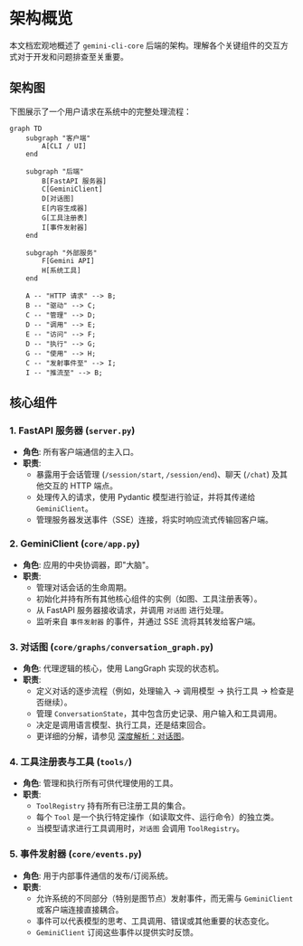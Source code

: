 # 架构概览

本文档宏观地概述了 `gemini-cli-core` 后端的架构。理解各个关键组件的交互方式对于开发和问题排查至关重要。

## 架构图

下图展示了一个用户请求在系统中的完整处理流程：

```mermaid
graph TD
    subgraph "客户端"
        A[CLI / UI]
    end
    
    subgraph "后端"
        B[FastAPI 服务器]
        C[GeminiClient]
        D[对话图]
        E[内容生成器]
        G[工具注册表]
        I[事件发射器]
    end

    subgraph "外部服务"
        F[Gemini API]
        H[系统工具]
    end

    A -- "HTTP 请求" --> B;
    B -- "驱动" --> C;
    C -- "管理" --> D;
    D -- "调用" --> E;
    E -- "访问" --> F;
    D -- "执行" --> G;
    G -- "使用" --> H;
    C -- "发射事件至" --> I;
    I -- "推流至" --> B;
```

## 核心组件

### 1. FastAPI 服务器 (`server.py`)
- **角色**: 所有客户端通信的主入口。
- **职责**:
    - 暴露用于会话管理 (`/session/start`, `/session/end`)、聊天 (`/chat`) 及其他交互的 HTTP 端点。
    - 处理传入的请求，使用 Pydantic 模型进行验证，并将其传递给 `GeminiClient`。
    - 管理服务器发送事件（SSE）连接，将实时响应流式传输回客户端。

### 2. GeminiClient (`core/app.py`)
- **角色**: 应用的中央协调器，即"大脑"。
- **职责**:
    - 管理对话会话的生命周期。
    - 初始化并持有所有其他核心组件的实例（如图、工具注册表等）。
    - 从 FastAPI 服务器接收请求，并调用 `对话图` 进行处理。
    - 监听来自 `事件发射器` 的事件，并通过 SSE 流将其转发给客户端。

### 3. 对话图 (`core/graphs/conversation_graph.py`)
- **角色**: 代理逻辑的核心，使用 LangGraph 实现的状态机。
- **职责**:
    - 定义对话的逐步流程（例如，处理输入 -> 调用模型 -> 执行工具 -> 检查是否继续）。
    - 管理 `ConversationState`，其中包含历史记录、用户输入和工具调用。
    - 决定是调用语言模型、执行工具，还是结束回合。
    - 更详细的分解，请参见 [深度解析：对话图](./deep-dive-conversation-graph.md)。

### 4. 工具注册表与工具 (`tools/`)
- **角色**: 管理和执行所有可供代理使用的工具。
- **职责**:
    - `ToolRegistry` 持有所有已注册工具的集合。
    - 每个 `Tool` 是一个执行特定操作（如读取文件、运行命令）的独立类。
    - 当模型请求进行工具调用时，`对话图` 会调用 `ToolRegistry`。

### 5. 事件发射器 (`core/events.py`)
- **角色**: 用于内部事件通信的发布/订阅系统。
- **职责**:
    - 允许系统的不同部分（特别是图节点）发射事件，而无需与 `GeminiClient` 或客户端连接直接耦合。
    - 事件可以代表模型的思考、工具调用、错误或其他重要的状态变化。
    - `GeminiClient` 订阅这些事件以提供实时反馈。 
